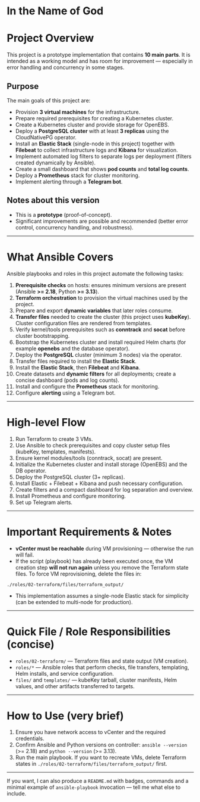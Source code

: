 # In the Name of God

# Project Overview

This project is a prototype implementation that contains **10 main parts**. It is intended as a working model and has room for improvement — especially in error handling and concurrency in some stages.

## Purpose

The main goals of this project are:

* Provision **3 virtual machines** for the infrastructure.
* Prepare required prerequisites for creating a Kubernetes cluster.
* Create a Kubernetes cluster and provide storage for OpenEBS.
* Deploy a **PostgreSQL cluster** with at least **3 replicas** using the CloudNativePG operator.
* Install an **Elastic Stack** (single-node in this project) together with **Filebeat** to collect infrastructure logs and **Kibana** for visualization.
* Implement automated log filters to separate logs per deployment (filters created dynamically by Ansible).
* Create a small dashboard that shows **pod counts** and **total log counts**.
* Deploy a **Prometheus** stack for cluster monitoring.
* Implement alerting through a **Telegram bot**.

## Notes about this version

* This is a **prototype** (proof-of-concept).
* Significant improvements are possible and recommended (better error control, concurrency handling, and robustness).

---

# What Ansible Covers

Ansible playbooks and roles in this project automate the following tasks:

1. **Prerequisite checks** on hosts: ensures minimum versions are present (Ansible **>= 2.18**, Python **>= 3.13**).
2. **Terraform orchestration** to provision the virtual machines used by the project.
3. Prepare and export **dynamic variables** that later roles consume.
4. **Transfer files** needed to create the cluster (this project uses **kubeKey**). Cluster configuration files are rendered from templates.
5. Verify kernel/tools prerequisites such as **conntrack** and **socat** before cluster bootstrapping.
6. Bootstrap the Kubernetes cluster and install required Helm charts (for example **openebs** and the database operator).
7. Deploy the **PostgreSQL** cluster (minimum 3 nodes) via the operator.
8. Transfer files required to install the **Elastic Stack**.
9. Install the **Elastic Stack**, then **Filebeat** and **Kibana**.
10. Create datasets and **dynamic filters** for all deployments; create a concise dashboard (pods and log counts).
11. Install and configure the **Prometheus** stack for monitoring.
12. Configure **alerting** using a Telegram bot.

---

# High-level Flow

1. Run Terraform to create 3 VMs.
2. Use Ansible to check prerequisites and copy cluster setup files (kubeKey, templates, manifests).
3. Ensure kernel modules/tools (conntrack, socat) are present.
4. Initialize the Kubernetes cluster and install storage (OpenEBS) and the DB operator.
5. Deploy the PostgreSQL cluster (3+ replicas).
6. Install Elastic + Filebeat + Kibana and push necessary configuration.
7. Create filters and a compact dashboard for log separation and overview.
8. Install Prometheus and configure monitoring.
9. Set up Telegram alerts.

---

# Important Requirements & Notes

* **vCenter must be reachable** during VM provisioning — otherwise the run will fail.
* If the script (playbook) has already been executed once, the VM creation step **will not run again** unless you remove the Terraform state files. To force VM reprovisioning, delete the files in:

```
./roles/02-terraform/files/terraform_output/
```

* This implementation assumes a single-node Elastic stack for simplicity (can be extended to multi-node for production).

---

# Quick File / Role Responsibilities (concise)

* `roles/02-terraform/` — Terraform files and state output (VM creation).
* `roles/*` — Ansible roles that perform checks, file transfers, templating, Helm installs, and service configuration.
* `files/` and `templates/` — kubeKey tarball, cluster manifests, Helm values, and other artifacts transferred to targets.

---

# How to Use (very brief)

1. Ensure you have network access to vCenter and the required credentials.
2. Confirm Ansible and Python versions on controller: `ansible --version` (>= 2.18) and `python --version` (>= 3.13).
3. Run the main playbook. If you want to recreate VMs, delete Terraform states in `./roles/02-terraform/files/terraform_output/` first.

---

If you want, I can also produce a `README.md` with badges, commands and a minimal example of `ansible-playbook` invocation — tell me what else to include.

